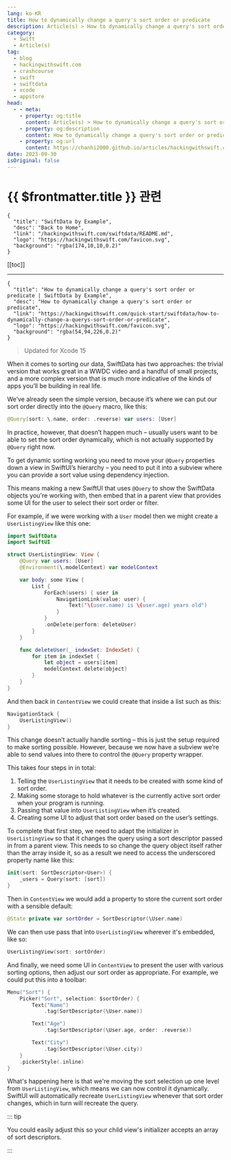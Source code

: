 ```yaml
---
lang: ko-KR
title: How to dynamically change a query's sort order or predicate
description: Article(s) > How to dynamically change a query's sort order or predicate
category:
  - Swift
  - Article(s)
tag: 
  - blog
  - hackingwithswift.com
  - crashcourse
  - swift
  - swiftdata
  - xcode
  - appstore
head:
  - - meta:
    - property: og:title
      content: Article(s) > How to dynamically change a query's sort order or predicate
    - property: og:description
      content: How to dynamically change a query's sort order or predicate
    - property: og:url
      content: https://chanhi2000.github.io/articles/hackingwithswift.com/swiftdata/how-to-dynamically-change-a-querys-sort-order-or-predicate.html
date: 2023-09-30
isOriginal: false
---
```


# {{ $frontmatter.title }} 관련

```component VPCard
{
  "title": "SwiftData by Example",
  "desc": "Back to Home",
  "link": "/hackingwithswift.com/swiftdata/README.md",
  "logo": "https://hackingwithswift.com/favicon.svg",
  "background": "rgba(174,10,10,0.2)"
}
```

[[toc]]

---

```component VPCard
{
  "title": "How to dynamically change a query's sort order or predicate | SwiftData by Example",
  "desc": "How to dynamically change a query's sort order or predicate",
  "link": "https://hackingwithswift.com/quick-start/swiftdata/how-to-dynamically-change-a-querys-sort-order-or-predicate", 
  "logo": "https://hackingwithswift.com/favicon.svg",
  "background": "rgba(54,94,226,0.2)"
}
```

> Updated for Xcode 15

When it comes to sorting our data, SwiftData has two approaches: the trivial version that works great in a WWDC video and a handful of small projects, and a more complex version that is much more indicative of the kinds of apps you’ll be building in real life. 

We’ve already seen the simple version, because it’s where we can put our sort order directly into the `@Query` macro, like this:

```swift
@Query(sort: \.name, order: .reverse) var users: [User]
```

In practice, however, that doesn’t happen much – usually users want to be able to set the sort order dynamically, which is not actually supported by `@Query` right now. 

To get dynamic sorting working you need to move your `@Query` properties down a view in SwiftUI’s hierarchy – you need to put it into a subview where you can provide a sort value using dependency injection.

This means making a new SwiftUI that uses `@Query` to show the SwiftData objects you're working with, then embed that in a parent view that provides some UI for the user to select their sort order or filter.

For example, if we were working with a `User` model then we might create a `UserListingView` like this one:

```swift
import SwiftData
import SwiftUI

struct UserListingView: View {
    @Query var users: [User]
    @Environment(\.modelContext) var modelContext

    var body: some View {
        List {
            ForEach(users) { user in
                NavigationLink(value: user) {
                    Text("\(user.name) is \(user.age) years old")
                }
            }
            .onDelete(perform: deleteUser)
        }
    }

    func deleteUser(_ indexSet: IndexSet) {
        for item in indexSet {
            let object = users[item]
            modelContext.delete(object)
        }
    }
}
```

And then back in `ContentView` we could create that inside a list such as this:

```swift
NavigationStack {
    UserListingView()
}
```

This change doesn’t actually handle sorting – this is just the setup required to make sorting possible. However, because we now have a subview we’re able to send values into there to control the `@Query` property wrapper.

This takes four steps in in total:

1. Telling the `UserListingView` that it needs to be created with some kind of sort order.
2. Making some storage to hold whatever is the currently active sort order when your program is running.
3. Passing that value into `UserListingView` when it’s created.
4. Creating some UI to adjust that sort order based on the user’s settings.

To complete that first step, we need to adapt the initializer in `UserListingView` so that it changes the query using a sort descriptor passed in from a parent view. This needs to so change the query object itself rather than the array inside it, so as a result we need to access the underscored property name like this:

```swift
init(sort: SortDescriptor<User>) {
    _users = Query(sort: [sort])
}
```

Then in `ContentView` we would add a property to store the current sort order with a sensible default:

```swift
@State private var sortOrder = SortDescriptor(\User.name)
```

We can then use pass that into `UserListingView` wherever it's embedded, like so:

```swift
UserListingView(sort: sortOrder)
```

And finally, we need some UI in `ContentView` to present the user with various sorting options, then adjust our sort order as appropriate. For example, we could put this into a toolbar:

```swift
Menu("Sort") {
    Picker("Sort", selection: $sortOrder) {
        Text("Name")
            .tag(SortDescriptor(\User.name))

        Text("Age")
            .tag(SortDescriptor(\User.age, order: .reverse))

        Text("City")
            .tag(SortDescriptor(\User.city))
    }
    .pickerStyle(.inline)
}
```

What's happening here is that we're moving the sort selection up one level from `UserListingView`, which means we can now control it dynamically. SwiftUI will automatically recreate `UserListingView` whenever that sort order changes, which in turn will recreate the query.

::: tip

You could easily adjust this so your child view's initializer accepts an array of sort descriptors.

:::

